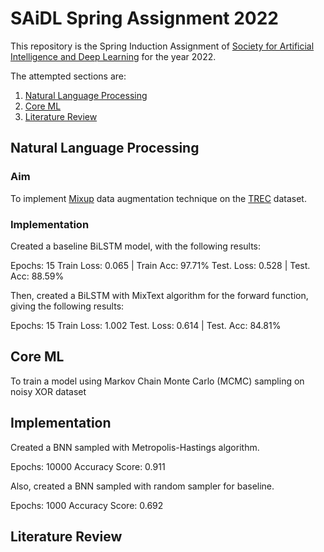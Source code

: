 # SAiDL Spring Assignment 2022

This repository is the Spring Induction Assignment of [Society for Artificial Intelligence and Deep Learning](https://github.com/sforaidl/) for the year 2022.

The attempted sections are:

1. [Natural Language Processing](https://github.com/arihantbansal/SAiDL-Spring-Assignment-2022/tree/main/NLP)
2. [Core ML](https://github.com/arihantbansal/SAiDL-Spring-Assignment-2022/tree/main/Core%20ML)
3. [Literature Review](https://github.com/arihantbansal/SAiDL-Spring-Assignment-2022/tree/main/Literature%20Review)

## Natural Language Processing

### Aim

To implement [Mixup](https://arxiv.org/pdf/2004.12239) data augmentation technique on the [TREC](https://huggingface.co/datasets/trec) dataset.

### Implementation

Created a baseline BiLSTM model, with the following results:

Epochs: 15
Train Loss: 0.065 | Train Acc: 97.71%
Test. Loss: 0.528 | Test. Acc: 88.59%

Then, created a BiLSTM with MixText algorithm for the forward function, giving the following results:

Epochs: 15
Train Loss: 1.002
Test. Loss: 0.614 | Test. Acc: 84.81%

## Core ML

To train a model using Markov Chain Monte Carlo (MCMC) sampling on noisy XOR dataset

## Implementation

Created a BNN sampled with Metropolis-Hastings algorithm.

Epochs: 10000
Accuracy Score: 0.911

Also, created a BNN sampled with random sampler for baseline.

Epochs: 1000
Accuracy Score: 0.692

## Literature Review
